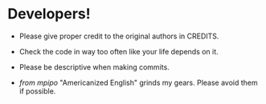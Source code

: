 # Developers!

- Please give proper credit to the original authors in CREDITS.

- Check the code in way too often like your life depends on it.

- Please be descriptive when making commits.

- *from mpipo* "Americanized English" grinds my gears. Please avoid them if possible.
